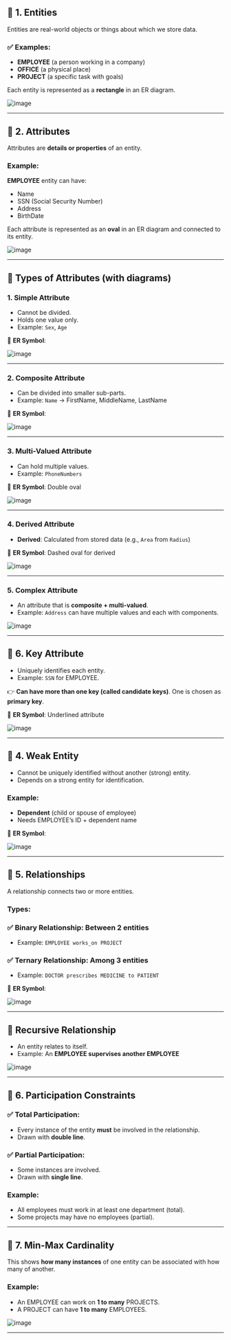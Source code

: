 ## 🔶 1. **Entities**

Entities are real-world objects or things about which we store data.

### ✅ Examples:

* **EMPLOYEE** (a person working in a company)
* **OFFICE** (a physical place)
* **PROJECT** (a specific task with goals)

Each entity is represented as a **rectangle** in an ER diagram.

![image](https://github.com/user-attachments/assets/b8ab2888-f80a-4863-b39a-36d74dbe33e4)


---

## 🔶 2. **Attributes**

Attributes are **details or properties** of an entity.

### Example:

**EMPLOYEE** entity can have:

* Name
* SSN (Social Security Number)
* Address
* BirthDate

Each attribute is represented as an **oval** in an ER diagram and connected to its entity.


![image](https://github.com/user-attachments/assets/ce8b9d9c-8e08-4dcf-be8c-844661c94fce)



---

## 🔷 Types of Attributes (with diagrams)

### 1. **Simple Attribute**

* Cannot be divided.
* Holds one value only.
* Example: `Sex`, `Age`

📍 **ER Symbol**:

![image](https://github.com/user-attachments/assets/0b62ab39-a9b0-4620-98ee-3053d99f93ff)


---

### 2. **Composite Attribute**

* Can be divided into smaller sub-parts.
* Example: `Name` → FirstName, MiddleName, LastName

📍 **ER Symbol**:

![image](https://github.com/user-attachments/assets/8748002a-013c-4c78-ba1d-3fe95b57d8e9)


---

### 3. **Multi-Valued Attribute**

* Can hold multiple values.
* Example: `PhoneNumbers`

📍 **ER Symbol**: Double oval

![image](https://github.com/user-attachments/assets/d1dab082-0ab6-4741-b8da-851b8ab023a2)

---

### 4. **Derived Attribute**

* **Derived**: Calculated from stored data (e.g., `Area` from `Radius`)

📍 **ER Symbol**: Dashed oval for derived

![image](https://github.com/user-attachments/assets/1ba72875-5862-4b1a-9198-31a0e71c0599)

---

### 5. **Complex Attribute**

* An attribute that is **composite + multi-valued**.
* Example: `Address` can have multiple values and each with components.

![image](https://github.com/user-attachments/assets/1f451140-8172-4d23-ab58-e3a5d3d7b975)


---

## 🔶 6. **Key Attribute**

* Uniquely identifies each entity.
* Example: `SSN` for EMPLOYEE.

👉 **Can have more than one key (called candidate keys)**. One is chosen as **primary key**.

📍 **ER Symbol**: Underlined attribute

![image](https://github.com/user-attachments/assets/bf697e5c-b7e4-4f65-9725-abdbd920261f)


---

## 🔶 4. **Weak Entity**

* Cannot be uniquely identified without another (strong) entity.
* Depends on a strong entity for identification.

### Example:

* **Dependent** (child or spouse of employee)
* Needs EMPLOYEE’s ID + dependent name

📍 **ER Symbol**:

![image](https://github.com/user-attachments/assets/041f2074-5450-469d-9d91-4e01f31082b1)


---

## 🔶 5. **Relationships**

A relationship connects two or more entities.

### Types:

### ✅ **Binary Relationship**: Between 2 entities

* Example: `EMPLOYEE works_on PROJECT`

### ✅ **Ternary Relationship**: Among 3 entities

* Example: `DOCTOR prescribes MEDICINE to PATIENT`

📍 **ER Symbol**: 

![image](https://github.com/user-attachments/assets/f0fa8e0b-ef8e-46fe-880c-0bf1767f0b82)


---

## 🔷 Recursive Relationship

* An entity relates to itself.
* Example: An **EMPLOYEE supervises another EMPLOYEE**

![image](https://github.com/user-attachments/assets/21e7dd63-a9a4-4a4f-a36a-5807a48fbb3b)


---

## 🔶 6. **Participation Constraints**

### ✅ **Total Participation**:

* Every instance of the entity **must** be involved in the relationship.
* Drawn with **double line**.

### ✅ **Partial Participation**:

* Some instances are involved.
* Drawn with **single line**.

### Example:

* All employees must work in at least one department (total).
* Some projects may have no employees (partial).

---

## 🔶 7. **Min-Max Cardinality**

This shows **how many instances** of one entity can be associated with how many of another.

### Example:

* An EMPLOYEE can work on **1 to many** PROJECTS.
* A PROJECT can have **1 to many** EMPLOYEES.

![image](https://github.com/user-attachments/assets/94ae2a7d-0691-481a-b54b-33ec7f2a3336)


---
